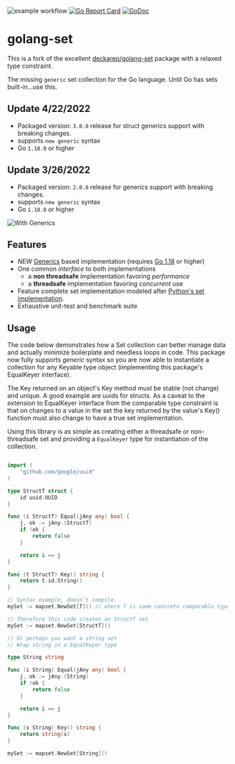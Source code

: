 ![example workflow](https://github.com/deckarep/golang-set/actions/workflows/ci.yml/badge.svg)
[![Go Report Card](https://goreportcard.com/badge/github.com/deckarep/golang-set)](https://goreportcard.com/report/github.com/deckarep/golang-set)
[![GoDoc](https://godoc.org/github.com/deckarep/golang-set?status.svg)](http://godoc.org/github.com/deckarep/golang-set)

# golang-set

This is a fork of the excellent [deckarep/golang-set](https://github.com/deckarep/golang-set) package with a relaxed type constraint.

The missing `generic` set collection for the Go language.  Until Go has sets built-in...use this.

## Update 4/22/2022
* Packaged version: `3.0.0` release for struct generics support with breaking changes.
* supports `new generic` syntax
* Go `1.18.0` or higher

## Update 3/26/2022
* Packaged version: `2.0.0` release for generics support with breaking changes.
* supports `new generic` syntax
* Go `1.18.0` or higher

![With Generics](new_improved.jpeg)

## Features

* *NEW* [Generics](https://go.dev/doc/tutorial/generics) based implementation (requires [Go 1.18](https://go.dev/blog/go1.18beta1) or higher)
* One common *interface* to both implementations
  * a **non threadsafe** implementation favoring *performance*
  * a **threadsafe** implementation favoring *concurrent* use
* Feature complete set implementation modeled after [Python's set implementation](https://docs.python.org/3/library/stdtypes.html#set).
* Exhaustive unit-test and benchmark suite

## Usage

The code below demonstrates how a Set collection can better manage data and actually minimize boilerplate and needless loops in code. This package now fully supports *generic* syntax so you are now able to instantiate a collection for any Keyable type object (implementing this package's EqualKeyer interface).

The Key returned on an object's Key method must be stable (not change) and unique.
A good example are uuids for structs.
As a caveat to the extension to EqualKeyer interface from the comparable type constraint
is that on changes to a value in the set the key returned by the value's Key() function
must also change to have a true set implementation.

Using this library is as simple as creating either a threadsafe or non-threadsafe set and providing a `EqualKeyer` type for instantiation of the collection.

```go

import (
    "github.com/google/uuid"
)

type StructT struct {
    id uuid.UUID
}

func (i StructT) Equal(jAny any) bool {
	j, ok := jAny.(StructT)
	if !ok {
		return false
	}

	return i == j
}

func (t StructT) Key() string {
    return t.id.String()
}

// Syntax example, doesn't compile.
mySet := mapset.NewSet[T]() // where T is some concrete comparable type.

// Therefore this code creates an StructT set
mySet := mapset.NewSet[StructT]()

// Or perhaps you want a string set
// Wrap string in a EqualKeyer type

type String string

func (i String) Equal(jAny any) bool {
	j, ok := jAny.(String)
	if !ok {
		return false
	}

	return i == j
}

func (s String) Key() string {
    return string(s)
}

mySet := mapset.NewSet[String]()
```
